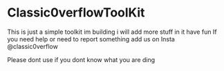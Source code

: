 # Classic0verflowToolKit
This is just a simple toolkit im building i will add more stuff in  it have fun
If you need help or need to report something add us on Insta @classic0verflow

Please dont use if you dont know what you are ding
